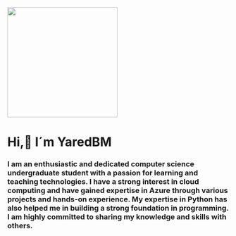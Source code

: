 <div id="header" allign="center">
    <img src="https://media.giphy.com/media/qgQUggAC3Pfv687qPC/giphy.gif" width="250">
    <h1 allign="center"> Hi,👋 I´m YaredBM</h1>
    <h3 allign="center"> I am an enthusiastic and dedicated computer science undergraduate student with a passion for learning 
        and teaching technologies. I have a strong interest in cloud computing and have gained expertise in Azure through 
        various projects and hands-on experience. My expertise in Python has also helped me in building a strong foundation 
        in programming. I am highly committed to sharing my knowledge and skills with others.
    </h3>
</div>
<!--
**YaredBM/YaredBM** is a ✨ _special_ ✨ repository because its `README.md` (this file) appears on your GitHub profile.

Here are some ideas to get you started:

- 🔭 I’m currently working on ...
- 🌱 I’m currently learning ...
- 👯 I’m looking to collaborate on ...
- 🤔 I’m looking for help with ...
- 💬 Ask me about ...
- 📫 How to reach me: ...
- 😄 Pronouns: ...
- ⚡ Fun fact: ...
-->
